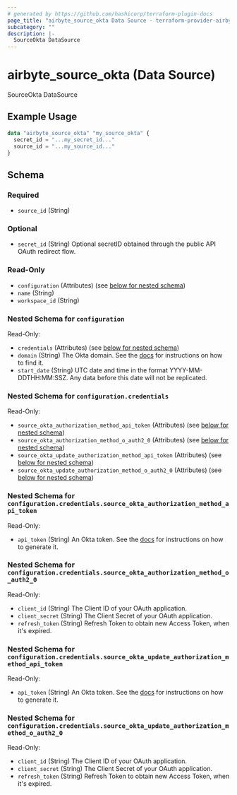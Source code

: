 ```yaml
---
# generated by https://github.com/hashicorp/terraform-plugin-docs
page_title: "airbyte_source_okta Data Source - terraform-provider-airbyte"
subcategory: ""
description: |-
  SourceOkta DataSource
---
```


# airbyte_source_okta (Data Source)

SourceOkta DataSource

## Example Usage

```terraform
data "airbyte_source_okta" "my_source_okta" {
  secret_id = "...my_secret_id..."
  source_id = "...my_source_id..."
}
```

<!-- schema generated by tfplugindocs -->
## Schema

### Required

- `source_id` (String)

### Optional

- `secret_id` (String) Optional secretID obtained through the public API OAuth redirect flow.

### Read-Only

- `configuration` (Attributes) (see [below for nested schema](#nestedatt--configuration))
- `name` (String)
- `workspace_id` (String)

<a id="nestedatt--configuration"></a>
### Nested Schema for `configuration`

Read-Only:

- `credentials` (Attributes) (see [below for nested schema](#nestedatt--configuration--credentials))
- `domain` (String) The Okta domain. See the <a href="https://docs.airbyte.com/integrations/sources/okta">docs</a> for instructions on how to find it.
- `start_date` (String) UTC date and time in the format YYYY-MM-DDTHH:MM:SSZ. Any data before this date will not be replicated.

<a id="nestedatt--configuration--credentials"></a>
### Nested Schema for `configuration.credentials`

Read-Only:

- `source_okta_authorization_method_api_token` (Attributes) (see [below for nested schema](#nestedatt--configuration--credentials--source_okta_authorization_method_api_token))
- `source_okta_authorization_method_o_auth2_0` (Attributes) (see [below for nested schema](#nestedatt--configuration--credentials--source_okta_authorization_method_o_auth2_0))
- `source_okta_update_authorization_method_api_token` (Attributes) (see [below for nested schema](#nestedatt--configuration--credentials--source_okta_update_authorization_method_api_token))
- `source_okta_update_authorization_method_o_auth2_0` (Attributes) (see [below for nested schema](#nestedatt--configuration--credentials--source_okta_update_authorization_method_o_auth2_0))

<a id="nestedatt--configuration--credentials--source_okta_authorization_method_api_token"></a>
### Nested Schema for `configuration.credentials.source_okta_authorization_method_api_token`

Read-Only:

- `api_token` (String) An Okta token. See the <a href="https://docs.airbyte.com/integrations/sources/okta">docs</a> for instructions on how to generate it.


<a id="nestedatt--configuration--credentials--source_okta_authorization_method_o_auth2_0"></a>
### Nested Schema for `configuration.credentials.source_okta_authorization_method_o_auth2_0`

Read-Only:

- `client_id` (String) The Client ID of your OAuth application.
- `client_secret` (String) The Client Secret of your OAuth application.
- `refresh_token` (String) Refresh Token to obtain new Access Token, when it's expired.


<a id="nestedatt--configuration--credentials--source_okta_update_authorization_method_api_token"></a>
### Nested Schema for `configuration.credentials.source_okta_update_authorization_method_api_token`

Read-Only:

- `api_token` (String) An Okta token. See the <a href="https://docs.airbyte.com/integrations/sources/okta">docs</a> for instructions on how to generate it.


<a id="nestedatt--configuration--credentials--source_okta_update_authorization_method_o_auth2_0"></a>
### Nested Schema for `configuration.credentials.source_okta_update_authorization_method_o_auth2_0`

Read-Only:

- `client_id` (String) The Client ID of your OAuth application.
- `client_secret` (String) The Client Secret of your OAuth application.
- `refresh_token` (String) Refresh Token to obtain new Access Token, when it's expired.


